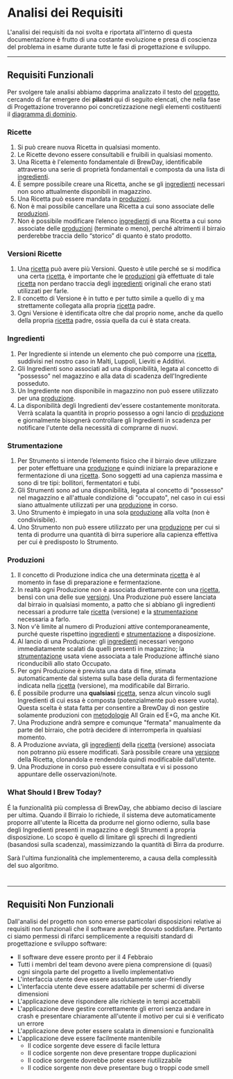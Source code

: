# Analisi dei Requisiti

L'analisi dei requisiti da noi svolta e riportata all'interno di questa documentazione è frutto di una costante evoluzione e presa di coscienza del problema in esame durante tutte le fasi di progettazione e sviluppo.

***

## Requisiti Funzionali

Per svolgere tale analisi abbiamo dapprima analizzato il testo del [progetto](../01-Introduzione/1.1-Progetto.md), cercando di far emergere dei **pilastri** qui di seguito elencati, che nella fase di Progettazione troveranno poi concretizzazione negli elementi costituenti il [diagramma di dominio](../03-Progettazione/3.2-DomainDiagram.md).

### Ricette
1. Si può creare nuova Ricetta in qualsiasi momento.
2. Le Ricette devono essere consultabili e fruibili in qualsiasi momento.
3. Una Ricetta è l'elemento fondamentale di BrewDay, identificabile attraverso una serie di proprietà fondamentali e composta da una lista di [ingredienti](#ingredienti).
4. È sempre possibile creare una Ricetta, anche se gli [ingredienti](#ingredienti) necessari non sono attualmente disponibili in magazzino.
5. Una Ricetta può essere mandata in [produzioni](#produzioni).
6. Non è mai possibile cancellare una Ricetta a cui sono associate delle [produzioni](#produzioni).
7. Non è possibile modificare l’elenco [ingredienti](#ingredienti) di una Ricetta a cui sono associate delle [produzioni](#produzioni) (terminate o meno), perché altrimenti il birraio perderebbe traccia dello “storico” di quanto è stato prodotto.

### Versioni Ricette
1. Una [ricetta](#ricette) può avere più Versioni. Questo è utile perché se si modifica una certa [ricetta](#ricette), è importante che le [produzioni](#produzioni) già effettuate di tale [ricetta](#ricette) non perdano traccia degli [ingredienti](#ingredienti) originali che erano stati utilizzati per farle.
2. Il concetto di Versione è in tutto e per tutto simile a quello di [v](#ricette) ma strettamente collegata alla propria [ricetta](#ricette) padre.
3. Ogni Versione è identificata oltre che dal proprio nome, anche da quello della propria [ricetta](#ricette) padre, ossia quella da cui è stata creata.

### Ingredienti
1. Per Ingrediente si intende un elemento che può comporre una [ricetta](#ricette), suddivisi nel nostro caso in Malti, Luppoli, Lieviti e Additivi.
2. Gli Ingredienti sono associati ad una disponibilità, legata al concetto di "possesso" nel magazzino e alla data di scadenza dell'Ingrediente posseduto.
3. Un Ingrediente non disponibile in magazzino non può essere utilizzato per una [produzione](#produzioni).
4. La disponibilità degli Ingredienti dev'essere costantemente monitorata. Verrà scalata la quantità in proprio possesso a ogni lancio di [produzione](#produzioni) e giornalmente bisognerà controllare gli Ingredienti in scadenza per notificare l'utente della necessità di comprarne di nuovi.

### Strumentazione

1. Per Strumento si intende l’elemento fisico che il birraio deve utilizzare per poter effettuare una [produzione](#produzioni) e quindi iniziare la preparazione e fermentazione di una [ricetta](#ricette). Sono soggetti ad una capienza massima e sono di tre tipi: bollitori, fermentatori e tubi.
2. Gli Strumenti sono ad una disponibilità, legata al concetto di "possesso" nel magazzino e all'attuale condizione di "occupato", nel caso in cui essi siano attualmente utilizzati per una [produzione](#produzioni) in corso.
3. Uno Strumento è impiegato in una sola [produzione](#produzioni) alla volta (non è condivisibile).
4. Uno Strumento non può essere utilizzato per una [produzione](#produzioni) per cui si tenta di produrre una quantità di birra superiore alla capienza effettiva per cui è predisposto lo Strumento.

### Produzioni

1. Il concetto di Produzione indica che una determinata [ricetta](#ricette) è al momento in fase di preparazione e fermentazione.
2. In realtà ogni Produzione non è associata direttamente con una [ricetta](#ricette), bensì con una delle sue [versioni](#versioni-ricette). Una Produzione può essere lanciata dal birraio in qualsiasi momento, a patto che si abbiano gli ingredienti necessari a produrre tale [ricetta](#ricette) (versione) e la [strumentazione](#strumentazione) necessaria a farlo.
3. Non v'è limite al numero di Produzioni attive contemporaneamente, purché queste rispettino [ingredienti](#ingredienti) e [strumentazione](#strumentazione) a disposizione.
4. Al lancio di una Produzione: gli [ingredienti](#ingredienti) necessari vengono immediatamente scalati da quelli presenti in magazzino; la [strumentazione](#strumentazione) usata viene associata a tale Produzione affinché siano riconducibili allo stato Occupato.
5. Per ogni Produzione è prevista una data di fine, stimata automaticamente dal sistema sulla base della durata di fermentazione indicata nella [ricetta](#ricette) (versione), ma modificabile dal Birrario.
6. É possibile produrre una **qualsiasi** [ricetta](#ricette), senza alcun vincolo sugli Ingredienti di cui essa è composta (potenzialmente può essere vuota). Questa scelta è stata fatta per consentire a BrewDay di non gestire solamente produzioni con [metodologie](https://it.wikipedia.org/wiki/Homebrewing#Il_procedimento) All Grain ed E+G, ma anche Kit.
6. Una Produzione andrà sempre e comunque "fermata" manualmente da parte del birraio, che potrà decidere di interromperla in qualsiasi momento.
7. A Produzione avviata, gli [ingredienti](#ingredienti) della [ricetta](#ricette) (versione) associata non potranno più essere modificati. Sarà possibile creare una [versione](#versioni-ricette) della Ricetta, clonandola e rendendola quindi modificabile dall’utente.
8. Una Produzione in corso può essere consultata e vi si possono appuntare delle osservazioni/note.

### What Should I Brew Today?

É la funzionalità più complessa di BrewDay, che abbiamo deciso di lasciare per ultima. Quando il Birraio lo richiede, il sistema deve automaticamente proporre all'utente la Ricetta da produrre nel giorno odierno, sulla base degli Ingredienti presenti in magazzino e degli Strumenti a propria disposizione. Lo scopo è quello di limitare gli sprechi di Ingredienti (basandosi sulla scadenza), massimizzando la quantità di Birra da produrre.

Sarà l'ultima funzionalità che implementeremo, a causa della complessità del suo algoritmo.

# 

***

## Requisiti Non Funzionali

Dall'analisi del progetto non sono emerse particolari disposizioni relative ai requisiti non funzionali che il software avrebbe dovuto soddisfare. Pertanto ci siamo permessi di rifarci semplicemente a requisiti standard di progettazione e sviluppo software:
* Il software deve essere pronto per il 4 Febbraio
* Tutti i membri del team devono avere piena comprensione di (quasi) ogni singola parte del progetto a livello implementativo
* L'interfaccia utente deve essere assolutamente user-friendly
* L'interfaccia utente deve essere adattabile per schermi di diverse dimensioni
* L'applicazione deve rispondere alle richieste in tempi accettabili
* L'applicazione deve gestire correttamente gli errori senza andare in crash e presentare chiaramente all'utente il motivo per cui si è verificato un errore
* L'applicazione deve poter essere scalata in dimensioni e funzionalità
* L'applicazione deve essere facilmente mantenibile
    * Il codice sorgente deve essere di facile lettura
    * Il codice sorgente non deve presentare troppe duplicazioni
    * Il codice sorgente dovrebbe poter essere riutilizzabile
    * Il codice sorgente non deve presentare bug o troppi code smell
